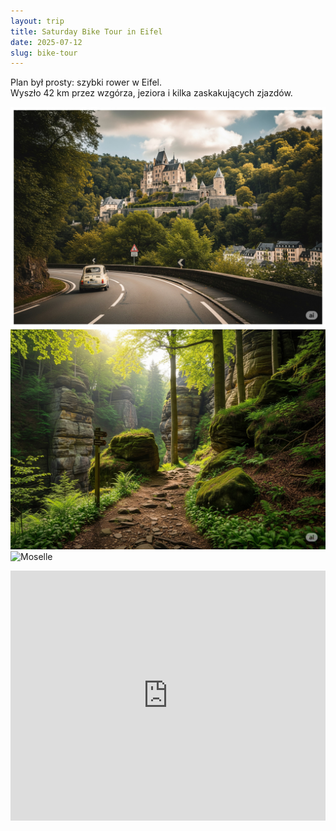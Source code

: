 ```yaml
---
layout: trip
title: Saturday Bike Tour in Eifel
date: 2025-07-12
slug: bike-tour
---
```


Plan był prosty: szybki rower w Eifel.  
Wyszło 42 km przez wzgórza, jeziora i kilka zaskakujących zjazdów.

![Vianden](/images/trips/vianden.jpg)
![Hike](/images/trips/hike.jpg)
![Moselle](/images/trips/moselle.jpg)

<iframe src="https://www.komoot.com/tour/123456789/embed" width="100%" height="400" frameborder="0"></iframe>
